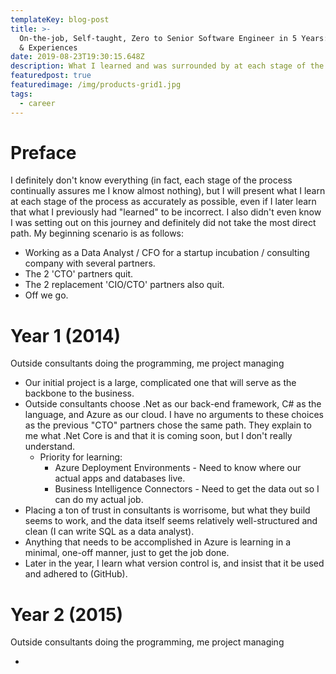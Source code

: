 ```yaml
---
templateKey: blog-post
title: >-
  On-the-job, Self-taught, Zero to Senior Software Engineer in 5 Years: Findings
  & Experiences
date: 2019-08-23T19:30:15.648Z
description: What I learned and was surrounded by at each stage of the process
featuredpost: true
featuredimage: /img/products-grid1.jpg
tags:
  - career
---
```

# Preface

I definitely don't know everything (in fact, each stage of the process continually assures me I know almost nothing), but I will present what I learn at each stage of the process as accurately as possible, even if I later learn that what I previously had "learned" to be incorrect.  I also didn't even know I was setting out on this journey and definitely did not take the most direct path.  My beginning scenario is as follows:

* Working as a Data Analyst / CFO for a startup incubation / consulting company with several partners.
* The 2 'CTO' partners quit.
* The 2 replacement 'CIO/CTO' partners also quit.
* Off we go.

# Year 1 (2014)

Outside consultants doing the programming, me project managing

* Our initial project is a large, complicated one that will serve as the backbone to the business.
* Outside consultants choose .Net as our back-end framework, C# as the language, and Azure as our cloud. I have no arguments to these choices as the previous "CTO" partners chose the same path.  They explain to me what .Net Core is and that it is coming soon, but I don't really understand.
  * Priority for learning: 
    * Azure Deployment Environments -  Need to know where our actual apps and databases live.
    * Business Intelligence Connectors - Need to get the data out so I can do my actual job.
* Placing a ton of trust in consultants is worrisome, but what they build seems to work, and the data itself seems relatively well-structured and clean (I can write SQL as a data analyst).
* Anything that needs to be accomplished in Azure is learning in a minimal, one-off manner, just to get the job done.
* Later in the year, I learn what version control is, and insist that it be used and adhered to (GitHub).

# Year 2 (2015)

Outside consultants doing the programming, me project managing

*
